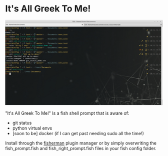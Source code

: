 # It's All Greek To Me!

![screenshot](screenshot.png)

"It's All Greek To Me!" Is a fish shell prompt that is aware of:
* git status
* python virtual envs
* [soon to be] docker (if I can get past needing sudo all the time!)

Install through the [fisherman](https://github.com/fisherman/fisherman/) plugin manager or by simply overwriting the fish_prompt.fish and fish_right_prompt.fish files in your fish config folder.

